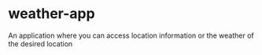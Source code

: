 # weather-app
An application where you can access location information or the weather of the desired location
